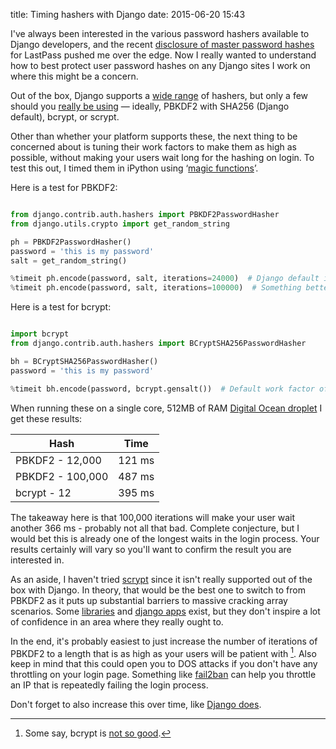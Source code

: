 title: Timing hashers with Django
date: 2015-06-20 15:43


I've always been interested in the various password hashers available to Django developers, and the recent [disclosure of master password hashes](https://blog.lastpass.com/2015/06/lastpass-security-notice.html/) for LastPass pushed me over the edge.  Now I really wanted to understand how to best protect user password hashes on any Django sites I work on where this might be a concern.

Out of the box, Django supports a [wide range](https://docs.djangoproject.com/en/1.8/topics/auth/passwords/#how-django-stores-passwords) of hashers, but only a few should you [really be using](https://www.nccgroup.trust/us/about-us/newsroom-and-events/blog/2015/march/enough-with-the-salts-updates-on-secure-password-schemes/) — ideally, PBKDF2 with SHA256 (Django default), bcrypt, or scrypt.

Other than whether your platform supports these, the next thing to be concerned about is tuning their work factors to make them as high as possible, without making your users wait long for the hashing on login.  To test this out, I timed them in iPython using ‘[magic functions](http://ipython.org/ipython-doc/dev/interactive/tutorial.html#magic-functions)’.

Here is a test for PBKDF2:

```python

from django.contrib.auth.hashers import PBKDF2PasswordHasher
from django.utils.crypto import get_random_string

ph = PBKDF2PasswordHasher()
password = 'this is my password'
salt = get_random_string()

%timeit ph.encode(password, salt, iterations=24000)  # Django default iterations
%timeit ph.encode(password, salt, iterations=100000)  # Something better

```

Here is a test for bcrypt:

```python

import bcrypt
from django.contrib.auth.hashers import BCryptSHA256PasswordHasher

bh = BCryptSHA256PasswordHasher()
password = 'this is my password'

%timeit bh.encode(password, bcrypt.gensalt())  # Default work factor of 12

```

When running these on a single core, 512MB of RAM [Digital Ocean droplet](https://www.digitalocean.com/?refcode=ba6bbd1262c3) I get these results:

|Hash|Time|
|---|---|
|PBKDF2 - 12,000|121 ms|
|PBKDF2 - 100,000|487 ms|
|bcrypt - 12|395 ms|

The takeaway here is that 100,000 iterations will make your user wait another 366 ms - probably not all that bad.  Complete conjecture, but I would bet this is already one of the longest waits in the login process.  Your results certainly will vary so you'll want to confirm the result you are interested in.

As an aside, I haven't tried [scrypt](https://en.wikipedia.org/wiki/Scrypt) since it isn't really supported out of the box with Django.  In theory, that would be the best one to switch to from PBKDF2 as it puts up substantial barriers to massive cracking array scenarios.  Some [libraries](https://pypi.python.org/pypi/scrypt) and [django apps](https://pypi.python.org/pypi/django-scrypt) exist, but they don't inspire a lot of confidence in an area where they really ought to.

In the end, it's probably easiest to just increase the number of iterations of PBKDF2 to a length that is as high as your users will be patient with [^tophnhit].  Also keep in mind that this could open you to DOS attacks if you don't have any throttling on your login page.  Something like [fail2ban](https://en.wikipedia.org/wiki/Fail2ban) can help you throttle an IP that is repeatedly failing the login process.

[^tophnhit]: Some say, bcrypt is [not so good](http://www.unlimitednovelty.com/2012/03/dont-use-bcrypt.html).

Don't forget to also increase this over time, like [Django does](https://docs.djangoproject.com/en/1.8/topics/auth/passwords/#increasing-the-work-factor).
